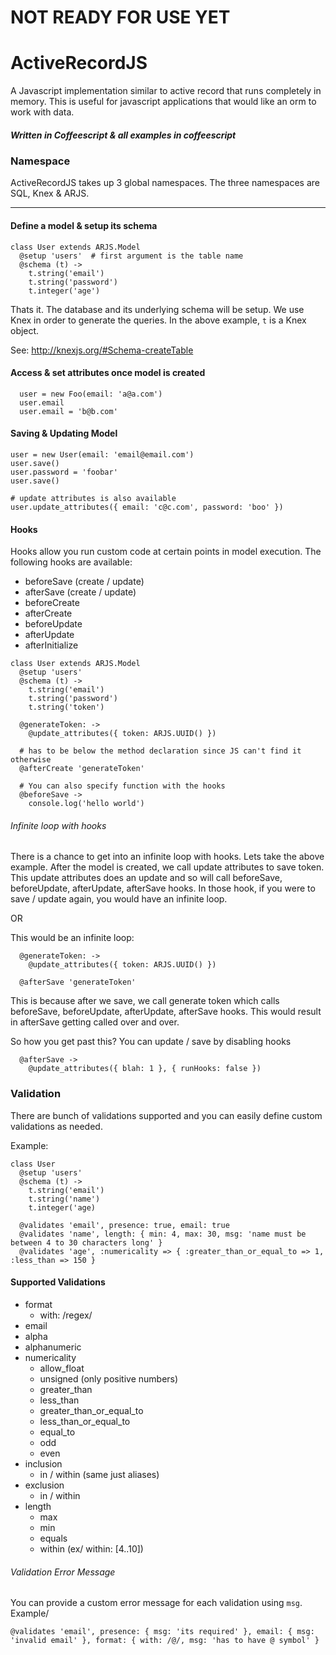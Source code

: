 # NOT READY FOR USE YET

# ActiveRecordJS

A Javascript implementation similar to active record that runs completely in memory. This is useful for javascript applications that would like an orm to work with data.

##### Written in Coffeescript & all examples in coffeescript

### Namespace

ActiveRecordJS takes up 3 global namespaces. The three namespaces are SQL, Knex & ARJS. 

-------------


#### Define a model & setup its schema

```
class User extends ARJS.Model
  @setup 'users'  # first argument is the table name
  @schema (t) ->
    t.string('email')
    t.string('password')
    t.integer('age')
```

Thats it. The database and its underlying schema will be setup. We use Knex in order to generate the queries. In the above example, `t` is a Knex object.

See: http://knexjs.org/#Schema-createTable

#### Access & set attributes once model is created

```
  user = new Foo(email: 'a@a.com')
  user.email
  user.email = 'b@b.com'
```

#### Saving & Updating Model

```
user = new User(email: 'email@email.com')
user.save()
user.password = 'foobar'
user.save()

# update attributes is also available
user.update_attributes({ email: 'c@c.com', password: 'boo' })
```

#### Hooks

Hooks allow you run custom code at certain points in model execution. The following hooks are available:

* beforeSave (create / update)
* afterSave (create / update)
* beforeCreate
* afterCreate
* beforeUpdate
* afterUpdate
* afterInitialize

```
class User extends ARJS.Model
  @setup 'users'
  @schema (t) ->
    t.string('email')
    t.string('password')
    t.string('token')
  
  @generateToken: ->
    @update_attributes({ token: ARJS.UUID() })
  
  # has to be below the method declaration since JS can't find it otherwise
  @afterCreate 'generateToken'
  
  # You can also specify function with the hooks
  @beforeSave ->
    console.log('hello world')
```

###### Infinite loop with hooks

There is a chance to get into an infinite loop with hooks. Lets take the above example. After the model is created, we call update attributes to save token. This update attributes does an update and so will call beforeSave, beforeUpdate, afterUpdate, afterSave hooks. In those hook, if you were to save / update again, you would have an infinite loop. 

OR 

This would be an infinite loop:

```
  @generateToken: ->
    @update_attributes({ token: ARJS.UUID() })

  @afterSave 'generateToken'
```

This is because after we save, we call generate token which calls beforeSave, beforeUpdate, afterUpdate, afterSave hooks. This would result in afterSave getting called over and over. 

So how you get past this? You can update / save by disabling hooks

```
  @afterSave ->
    @update_attributes({ blah: 1 }, { runHooks: false })
```

### Validation

There are bunch of validations supported and you can easily define custom validations as needed. 

Example:

```
class User
  @setup 'users'
  @schema (t) ->
    t.string('email')
    t.string('name')
    t.integer('age)
  
  @validates 'email', presence: true, email: true
  @validates 'name', length: { min: 4, max: 30, msg: 'name must be between 4 to 30 characters long' }
  @validates 'age', :numericality => { :greater_than_or_equal_to => 1, :less_than => 150 }

```

#### Supported Validations

* format
  * with: /regex/
* email
* alpha
* alphanumeric
* numericality
  * allow_float
  * unsigned (only positive numbers)
  * greater_than
  * less_than
  * greater_than_or_equal_to
  * less_than_or_equal_to
  * equal_to
  * odd
  * even
* inclusion
  * in / within (same just aliases)
* exclusion
  * in / within
* length
  * max
  * min
  * equals
  * within (ex/ within: [4..10])
 
###### Validation Error Message

You can provide a custom error message for each validation using `msg`. Example/ 

```
@validates 'email', presence: { msg: 'its required' }, email: { msg: 'invalid email' }, format: { with: /@/, msg: 'has to have @ symbol' }
```